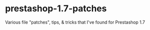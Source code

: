 # prestashop-1.7-patches
Various file "patches", tips, &amp; tricks that I've found for Prestashop 1.7
